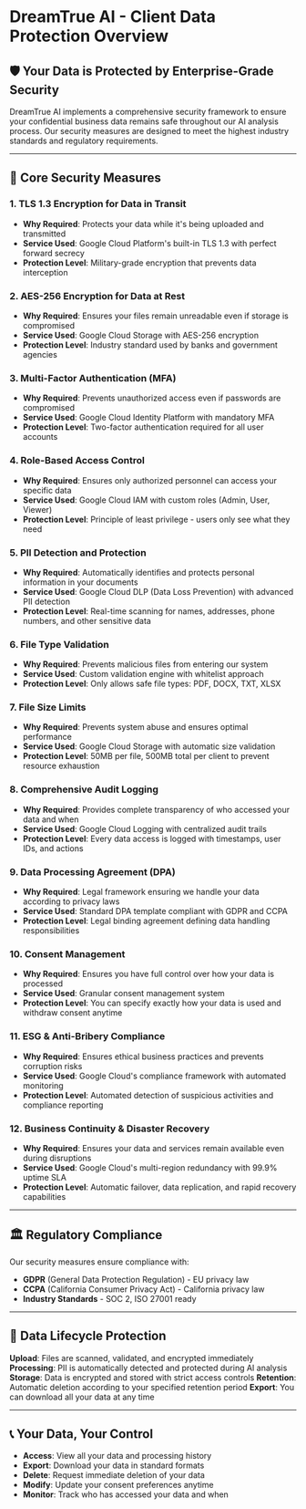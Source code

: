 # DreamTrue AI - Client Data Protection Overview

## 🛡️ **Your Data is Protected by Enterprise-Grade Security**

DreamTrue AI implements a comprehensive security framework to ensure your confidential business data remains safe throughout our AI analysis process. Our security measures are designed to meet the highest industry standards and regulatory requirements.

---

## 🔐 **Core Security Measures**

### **1. TLS 1.3 Encryption for Data in Transit**
- **Why Required**: Protects your data while it's being uploaded and transmitted
- **Service Used**: Google Cloud Platform's built-in TLS 1.3 with perfect forward secrecy
- **Protection Level**: Military-grade encryption that prevents data interception

### **2. AES-256 Encryption for Data at Rest**
- **Why Required**: Ensures your files remain unreadable even if storage is compromised
- **Service Used**: Google Cloud Storage with AES-256 encryption
- **Protection Level**: Industry standard used by banks and government agencies

### **3. Multi-Factor Authentication (MFA)**
- **Why Required**: Prevents unauthorized access even if passwords are compromised
- **Service Used**: Google Cloud Identity Platform with mandatory MFA
- **Protection Level**: Two-factor authentication required for all user accounts

### **4. Role-Based Access Control**
- **Why Required**: Ensures only authorized personnel can access your specific data
- **Service Used**: Google Cloud IAM with custom roles (Admin, User, Viewer)
- **Protection Level**: Principle of least privilege - users only see what they need

### **5. PII Detection and Protection**
- **Why Required**: Automatically identifies and protects personal information in your documents
- **Service Used**: Google Cloud DLP (Data Loss Prevention) with advanced PII detection
- **Protection Level**: Real-time scanning for names, addresses, phone numbers, and other sensitive data

### **6. File Type Validation**
- **Why Required**: Prevents malicious files from entering our system
- **Service Used**: Custom validation engine with whitelist approach
- **Protection Level**: Only allows safe file types: PDF, DOCX, TXT, XLSX

### **7. File Size Limits**
- **Why Required**: Prevents system abuse and ensures optimal performance
- **Service Used**: Google Cloud Storage with automatic size validation
- **Protection Level**: 50MB per file, 500MB total per client to prevent resource exhaustion

### **8. Comprehensive Audit Logging**
- **Why Required**: Provides complete transparency of who accessed your data and when
- **Service Used**: Google Cloud Logging with centralized audit trails
- **Protection Level**: Every data access is logged with timestamps, user IDs, and actions

### **9. Data Processing Agreement (DPA)**
- **Why Required**: Legal framework ensuring we handle your data according to privacy laws
- **Service Used**: Standard DPA template compliant with GDPR and CCPA
- **Protection Level**: Legal binding agreement defining data handling responsibilities

### **10. Consent Management**
- **Why Required**: Ensures you have full control over how your data is processed
- **Service Used**: Granular consent management system
- **Protection Level**: You can specify exactly how your data is used and withdraw consent anytime

### **11. ESG & Anti-Bribery Compliance**
- **Why Required**: Ensures ethical business practices and prevents corruption risks
- **Service Used**: Google Cloud's compliance framework with automated monitoring
- **Protection Level**: Automated detection of suspicious activities and compliance reporting

### **12. Business Continuity & Disaster Recovery**
- **Why Required**: Ensures your data and services remain available even during disruptions
- **Service Used**: Google Cloud's multi-region redundancy with 99.9% uptime SLA
- **Protection Level**: Automatic failover, data replication, and rapid recovery capabilities

---

## 🏛️ **Regulatory Compliance**

Our security measures ensure compliance with:
- **GDPR** (General Data Protection Regulation) - EU privacy law
- **CCPA** (California Consumer Privacy Act) - California privacy law
- **Industry Standards** - SOC 2, ISO 27001 ready

---

## 🔄 **Data Lifecycle Protection**

**Upload**: Files are scanned, validated, and encrypted immediately
**Processing**: PII is automatically detected and protected during AI analysis
**Storage**: Data is encrypted and stored with strict access controls
**Retention**: Automatic deletion according to your specified retention period
**Export**: You can download all your data at any time

---

## 📞 **Your Data, Your Control**

- **Access**: View all your data and processing history
- **Export**: Download your data in standard formats
- **Delete**: Request immediate deletion of your data
- **Modify**: Update your consent preferences anytime
- **Monitor**: Track who has accessed your data and when





